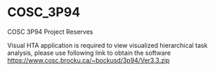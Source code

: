 # COSC_3P94
COSC 3P94 Project Reserves

Visual HTA application is required to view visualized hierarchical task analysis, please use following link to obtain the software https://www.cosc.brocku.ca/~bockusd/3p94/Ver3.3.zip
